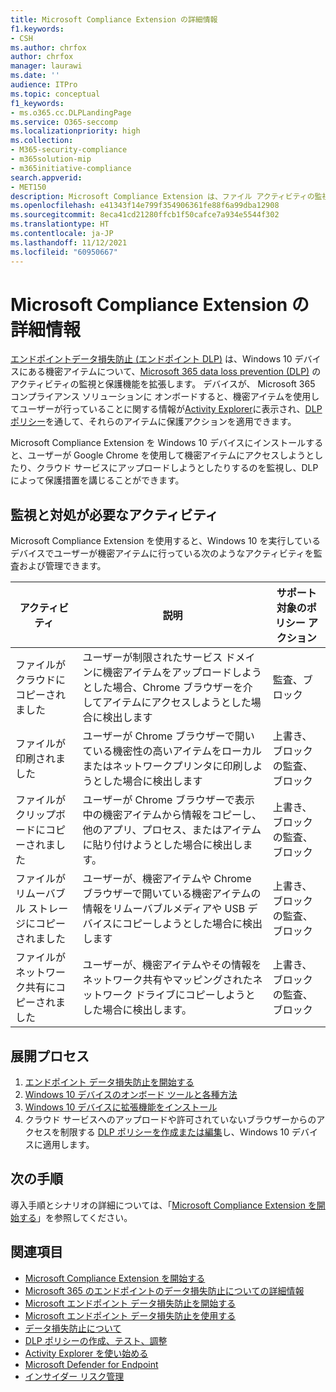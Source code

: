 ```yaml
---
title: Microsoft Compliance Extension の詳細情報
f1.keywords:
- CSH
ms.author: chrfox
author: chrfox
manager: laurawi
ms.date: ''
audience: ITPro
ms.topic: conceptual
f1_keywords:
- ms.o365.cc.DLPLandingPage
ms.service: O365-seccomp
ms.localizationpriority: high
ms.collection:
- M365-security-compliance
- m365solution-mip
- m365initiative-compliance
search.appverid:
- MET150
description: Microsoft Compliance Extension は、ファイル アクティビティの監視と制御、および保護措置を Google Chrome ブラウザーに拡張します。
ms.openlocfilehash: e41343f14e799f354906361fe88f6a99dba12908
ms.sourcegitcommit: 8eca41cd21280ffcb1f50cafce7a934e5544f302
ms.translationtype: HT
ms.contentlocale: ja-JP
ms.lasthandoff: 11/12/2021
ms.locfileid: "60950667"
---
```

# <a name="learn-about-the-microsoft-compliance-extension"></a>Microsoft Compliance Extension の詳細情報

[エンドポイントデータ損失防止 (エンドポイント DLP)](endpoint-dlp-learn-about.md) は、Windows 10 デバイスにある機密アイテムについて、[Microsoft 365 data loss prevention (DLP)](dlp-learn-about-dlp.md) のアクティビティの監視と保護機能を拡張します。 デバイスが、 Microsoft 365 コンプライアンス ソリューションに オンボードすると、機密アイテムを使用してユーザーが行っていることに関する情報が[Activity Explorer](data-classification-activity-explorer.md)に表示され、[DLPポリシー](create-test-tune-dlp-policy.md)を通して、それらのアイテムに保護アクションを適用できます。

Microsoft Compliance Extension を Windows 10 デバイスにインストールすると、ユーザーが Google Chrome を使用して機密アイテムにアクセスしようとしたり、クラウド サービスにアップロードしようとしたりするのを監視し、DLP によって保護措置を講じることができます。  

## <a name="activities-you-can-monitor-and-take-action-on"></a>監視と対処が必要なアクティビティ

Microsoft Compliance Extension を使用すると、Windows 10 を実行しているデバイスでユーザーが機密アイテムに行っている次のようなアクティビティを監査および管理できます。

アクティビティ |説明  | サポート対象のポリシー アクション|
|---------|---------|---------|
|ファイルがクラウドにコピーされました  | ユーザーが制限されたサービス ドメインに機密アイテムをアップロードしようとした場合、Chrome ブラウザーを介してアイテムにアクセスしようとした場合に検出します |監査、ブロック|
|ファイルが印刷されました  |ユーザーが Chrome ブラウザーで開いている機密性の高いアイテムをローカルまたはネットワークプリンタに印刷しようとした場合に検出します |上書き、ブロックの監査、ブロック|
|ファイルがクリップボードにコピーされました |ユーザーが Chrome ブラウザーで表示中の機密アイテムから情報をコピーし、他のアプリ、プロセス、またはアイテムに貼り付けようとした場合に検出します。 |上書き、ブロックの監査、ブロック|
|ファイルがリムーバブル ストレージにコピーされました    | ユーザーが、機密アイテムや Chrome ブラウザーで開いている機密アイテムの情報をリムーバブルメディアや USB デバイスにコピーしようとした場合に検出します |上書き、ブロックの監査、ブロック|
|ファイルがネットワーク共有にコピーされました  |ユーザーが、機密アイテムやその情報をネットワーク共有やマッピングされたネットワーク ドライブにコピーしようとした場合に検出します。|上書き、ブロックの監査、ブロック |

## <a name="deployment-process"></a>展開プロセス
1. [エンドポイント データ損失防止を開始する](endpoint-dlp-getting-started.md)
2. [Windows 10 デバイスのオンボード ツールと各種方法](device-onboarding-overview.md)
3. [Windows 10 デバイスに拡張機能をインストール](dlp-chrome-get-started.md)
4. クラウド サービスへのアップロードや許可されていないブラウザーからのアクセスを制限する [DLP ポリシーを作成または編集](create-test-tune-dlp-policy.md)し、Windows 10 デバイスに適用します。

## <a name="next-steps"></a>次の手順

導入手順とシナリオの詳細については、「[Microsoft Compliance Extension を開始する](dlp-chrome-get-started.md)」を参照してください。

## <a name="see-also"></a>関連項目

- [Microsoft Compliance Extension を開始する](dlp-chrome-get-started.md)
- [Microsoft 365 のエンドポイントのデータ損失防止についての詳細情報](endpoint-dlp-learn-about.md)
- [Microsoft エンドポイント データ損失防止を開始する](endpoint-dlp-getting-started.md)
- [Microsoft エンドポイント データ損失防止を使用する](endpoint-dlp-using.md)
- [データ損失防止について](dlp-learn-about-dlp.md)
- [DLP ポリシーの作成、テスト、調整](create-test-tune-dlp-policy.md)
- [Activity Explorer を使い始める](data-classification-activity-explorer.md)
- [Microsoft Defender for Endpoint](/windows/security/threat-protection/)
- [インサイダー リスク管理](insider-risk-management.md)
